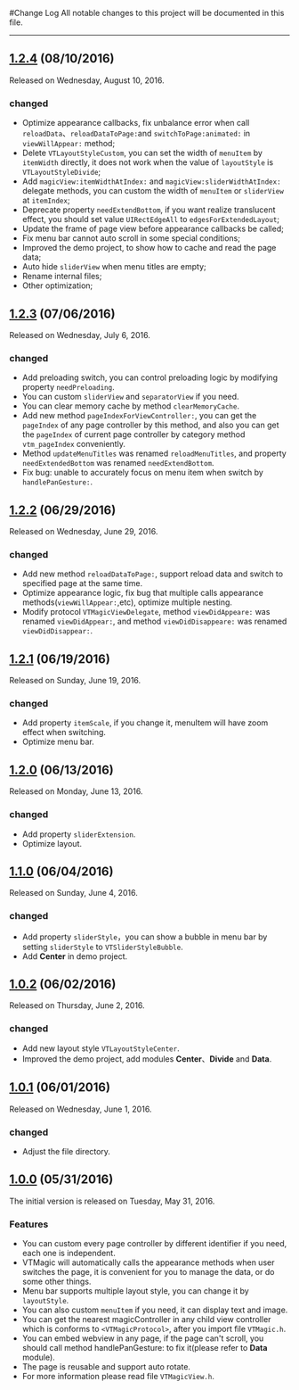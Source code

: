 #Change Log
All notable changes to this project will be documented in this file.

--- 

## [1.2.4](https://github.com/tianzhuo112/VTMagic/releases/tag/1.2.4) (08/10/2016)
Released on Wednesday, August 10, 2016.

### changed
- Optimize appearance callbacks, fix unbalance error when call `reloadData`、`reloadDataToPage:`and `switchToPage:animated:` in `viewWillAppear:` method;
- Delete `VTLayoutStyleCustom`, you can set the width of `menuItem` by `itemWidth` directly, it does not work when the value of `layoutStyle` is `VTLayoutStyleDivide`;
- Add `magicView:itemWidthAtIndex:` and `magicView:sliderWidthAtIndex:` delegate methods, you can custom the width of `menuItem` or `sliderView` at `itemIndex`;
- Deprecate property `needExtendBottom`, if you want realize translucent effect, you should set value `UIRectEdgeAll` to `edgesForExtendedLayout`;
- Update the frame of page view before appearance callbacks be called;
- Fix menu bar cannot auto scroll in some special conditions;
- Improved the demo project, to show how to cache and read the page data;
- Auto hide `sliderView` when menu titles are empty;
- Rename internal files;
- Other optimization;


## [1.2.3](https://github.com/tianzhuo112/VTMagic/releases/tag/1.2.3) (07/06/2016)
Released on Wednesday, July 6, 2016.

### changed
- Add preloading switch, you can control preloading logic by modifying property `needPreloading`.
- You can custom `sliderView` and `separatorView` if you need.
- You can clear memory cache by method `clearMemoryCache`.
- Add new method `pageIndexForViewController:`, you can get the `pageIndex` of any page controller by this method, and also you can get the `pageIndex` of current page controller by category method `vtm_pageIndex` conveniently.
- Method `updateMenuTitles` was renamed `reloadMenuTitles`, and property `needExtendedBottom` was renamed `needExtendBottom`.
- Fix bug: unable to accurately focus on menu item when switch by `handlePanGesture:`.


## [1.2.2](https://github.com/tianzhuo112/VTMagic/releases/tag/1.2.2) (06/29/2016)
Released on Wednesday, June 29, 2016.

### changed
- Add new method `reloadDataToPage:`, support reload data and switch to specified page at the same time.
- Optimize appearance logic, fix bug that multiple calls appearance methods(`viewWillAppear:`,etc), optimize multiple nesting.
- Modify protocol `VTMagicViewDelegate`, method `viewDidAppeare:` was renamed `viewDidAppear:`, and method `viewDidDisappeare:` was renamed `viewDidDisappear:`.


## [1.2.1](https://github.com/tianzhuo112/VTMagic/releases/tag/1.2.1) (06/19/2016)
Released on Sunday, June 19, 2016.

### changed
- Add property `itemScale`, if you change it, menuItem will have zoom effect when switching.
- Optimize menu bar.

## [1.2.0](https://github.com/tianzhuo112/VTMagic/releases/tag/1.2.0) (06/13/2016)
Released on Monday, June 13, 2016.

### changed
- Add property `sliderExtension`.
- Optimize layout.


## [1.1.0](https://github.com/tianzhuo112/VTMagic/releases/tag/1.1.0) (06/04/2016)
Released on Sunday, June 4, 2016.

### changed
- Add property `sliderStyle`，you can show a bubble in menu bar by setting `sliderStyle` to `VTSliderStyleBubble`.
- Add **Center** in demo project.

## [1.0.2](https://github.com/tianzhuo112/VTMagic/releases/tag/1.0.2) (06/02/2016)
Released on Thursday, June 2, 2016.

### changed
- Add new layout style `VTLayoutStyleCenter`.
- Improved the demo project, add modules **Center**、**Divide** and **Data**.


## [1.0.1](https://github.com/tianzhuo112/VTMagic/releases/tag/1.0.1) (06/01/2016)
Released on Wednesday, June 1, 2016.

### changed
- Adjust the file directory.


## [1.0.0](https://github.com/tianzhuo112/VTMagic/releases/tag/1.0.0) (05/31/2016)
The initial version is released on Tuesday, May 31, 2016.

### Features
- You can custom every page controller by different identifier if you need, each one is independent.
- VTMagic will automatically calls the appearance methods when user switches the page, it is convenient for you to manage the data, or do some other things.
- Menu bar supports multiple layout style, you can change it by `layoutStyle`.
- You can also custom `menuItem` if you need, it can display text and image.
- You can get the nearest magicController in any child view controller which is conforms to `<VTMagicProtocol>`, after you import file `VTMagic.h`.
- You can embed webview in any page, if the page can't scroll, you should call method handlePanGesture: to fix it(please refer to **Data** module).
- The page is reusable and support auto rotate.
- For more information please read file `VTMagicView.h`.


